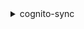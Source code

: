 <details>

<summary>
cognito-sync
</summary>

- <details><summary>bulk-publish</summary>

  * --identity-pool-id
  * --cli-input-json
  * --cli-input-yaml
  * --generate-cli-skeleton


- <details><summary>delete-dataset</summary>

  * --identity-pool-id
  * --identity-id
  * --dataset-name
  * --cli-input-json
  * --cli-input-yaml
  * --generate-cli-skeleton


- <details><summary>describe-dataset</summary>

  * --identity-pool-id
  * --identity-id
  * --dataset-name
  * --cli-input-json
  * --cli-input-yaml
  * --generate-cli-skeleton


- <details><summary>describe-identity-pool-usage</summary>

  * --identity-pool-id
  * --cli-input-json
  * --cli-input-yaml
  * --generate-cli-skeleton


- <details><summary>describe-identity-usage</summary>

  * --identity-pool-id
  * --identity-id
  * --cli-input-json
  * --cli-input-yaml
  * --generate-cli-skeleton


- <details><summary>get-bulk-publish-details</summary>

  * --identity-pool-id
  * --cli-input-json
  * --cli-input-yaml
  * --generate-cli-skeleton


- <details><summary>get-cognito-events</summary>

  * --identity-pool-id
  * --cli-input-json
  * --cli-input-yaml
  * --generate-cli-skeleton


- <details><summary>get-identity-pool-configuration</summary>

  * --identity-pool-id
  * --cli-input-json
  * --cli-input-yaml
  * --generate-cli-skeleton


- <details><summary>help</summary>

  * 


- <details><summary>list-datasets</summary>

  * --identity-pool-id
  * --identity-id
  * --next-token
  * --max-results
  * --cli-input-json
  * --cli-input-yaml
  * --generate-cli-skeleton


- <details><summary>list-identity-pool-usage</summary>

  * --next-token
  * --max-results
  * --cli-input-json
  * --cli-input-yaml
  * --generate-cli-skeleton


- <details><summary>list-records</summary>

  * --identity-pool-id
  * --identity-id
  * --dataset-name
  * --last-sync-count
  * --next-token
  * --max-results
  * --sync-session-token
  * --cli-input-json
  * --cli-input-yaml
  * --generate-cli-skeleton


- <details><summary>register-device</summary>

  * --identity-pool-id
  * --identity-id
  * --platform
  * --token
  * --cli-input-json
  * --cli-input-yaml
  * --generate-cli-skeleton


- <details><summary>set-cognito-events</summary>

  * --identity-pool-id
  * --events
  * --cli-input-json
  * --cli-input-yaml
  * --generate-cli-skeleton


- <details><summary>set-identity-pool-configuration</summary>

  * --identity-pool-id
  * --push-sync
  * --cognito-streams
  * --cli-input-json
  * --cli-input-yaml
  * --generate-cli-skeleton


- <details><summary>subscribe-to-dataset</summary>

  * --identity-pool-id
  * --identity-id
  * --dataset-name
  * --device-id
  * --cli-input-json
  * --cli-input-yaml
  * --generate-cli-skeleton


- <details><summary>unsubscribe-from-dataset</summary>

  * --identity-pool-id
  * --identity-id
  * --dataset-name
  * --device-id
  * --cli-input-json
  * --cli-input-yaml
  * --generate-cli-skeleton


- <details><summary>update-records</summary>

  * --identity-pool-id
  * --identity-id
  * --dataset-name
  * --device-id
  * --record-patches
  * --sync-session-token
  * --client-context
  * --cli-input-json
  * --cli-input-yaml
  * --generate-cli-skeleton


</details>

